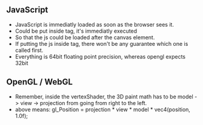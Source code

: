 ## JavaScript

* JavaScript is immediatly loaded as soon as the browser sees it.
* Could be put inside <body> tag, it's immediatly executed
* So that the js could be loaded after the canvas element.
* If putting the js inside <head> tag, there won't be any guarantee which one is called first.
* Everything is 64bit floating point precision, whereas opengl expects 32bit

## OpenGL / WebGL
* Remember, inside the vertexShader, the 3D paint math has to be model -> view -> projection from going from right to the left.
* above means:     gl_Position = projection * view * model * vec4(position, 1.0f);


